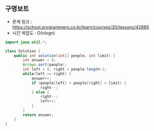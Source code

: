 ## 구명보트
* 문제 링크 : https://school.programmers.co.kr/learn/courses/30/lessons/42885
* 시간 복잡도 : O(nlogn)
```java
import java.util.*;

class Solution {
    public int solution(int[] people, int limit) {
        int answer = 0;
        Arrays.sort(people);
        int left = 0, right = people.length-1;
        while(left <= right) {
            answer++;
            if (people[left] + people[right] > limit) {
                right--;
            } else {
                right--;
                left++;
            }
        }
        return answer;
    }
}
```
